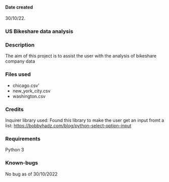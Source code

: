 #### Date created
30/10/22.

### US Bikeshare data analysis

### Description
The aim of this project is to assist the user with the analysis of bikeshare company data

### Files used

* chicago.csv'
* new_york_city.csv
* washington.csv

### Credits
Inquirer library used: Found this library to make the user get an input fromt a list: 
https://bobbyhadz.com/blog/python-select-option-input 


### Requirements
Python 3

### Known-bugs
No bug as of 30/10/2022
